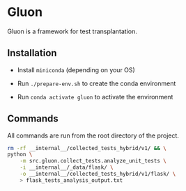 # Gluon

Gluon is a framework for test transplantation.

## Installation

- Install `miniconda` (depending on your OS)

- Run `./prepare-env.sh` to create the conda environment

- Run `conda activate gluon` to activate the environment

## Commands

All commands are run from the root directory of the project.

```bash
rm -rf __internal__/collected_tests_hybrid/v1/ && \
python \
    -m src.gluon.collect_tests.analyze_unit_tests \
    -i __internal__/_data/flask/ \
    -o __internal__/collected_tests_hybrid/v1/flask/ \
    > flask_tests_analysis_output.txt
```
